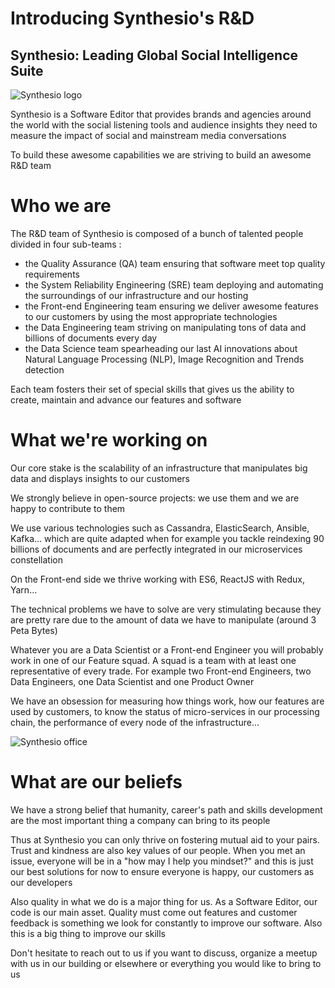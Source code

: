 
# Introducing Synthesio&#39;s R&amp;D

## Synthesio: Leading Global Social Intelligence Suite

 ![Synthesio logo](images/introducing-synthesio-1.png)

Synthesio is a Software Editor that provides brands and agencies around the world with the social listening tools and audience insights they need to measure the impact of social and mainstream media conversations

To build these awesome capabilities we are striving to build an awesome R&amp;D team

# Who we are

The R&amp;D team of Synthesio is composed of a bunch of talented people divided in four sub-teams :

- the Quality Assurance (QA) team ensuring that software meet top quality requirements
- the System Reliability Engineering (SRE) team deploying and automating the surroundings of our infrastructure and our hosting
- the Front-end Engineering team ensuring we deliver awesome features to our customers by using the most appropriate technologies
- the Data Engineering team striving on manipulating tons of data and billions of documents every day
- the Data Science team spearheading our last AI innovations about Natural Language Processing (NLP), Image Recognition and Trends detection

Each team fosters their set of special skills that gives us the ability to create, maintain and advance our features and software

# What we&#39;re working on

Our core stake is the scalability of an infrastructure that manipulates big data and displays insights to our customers

We strongly believe in open-source projects: we use them and we are happy to contribute to them

We use various technologies such as Cassandra, ElasticSearch, Ansible, Kafka… which are quite adapted when for example you tackle reindexing 90 billions of documents and are perfectly integrated in our microservices constellation

On the Front-end side we thrive working with ES6, ReactJS with Redux, Yarn…

The technical problems we have to solve are very stimulating because they are pretty rare due to the amount of data we have to manipulate (around 3 Peta Bytes)

Whatever you are a Data Scientist or a Front-end Engineer you will probably work in one of our Feature squad. A squad is a team with at least one representative of every trade. For example two Front-end Engineers, two Data Engineers, one Data Scientist and one Product Owner

We have an obsession for measuring how things work, how our features are used by customers, to know the status of micro-services in our processing chain, the performance of every node of the infrastructure…

  ![Synthesio office](images/introducing-synthesio-2.jpg)

# What are our beliefs

We have a strong belief that humanity, career&#39;s path and skills development are the most important thing a company can bring to its people

Thus at Synthesio you can only thrive on fostering mutual aid to your pairs. Trust and kindness are also key values of our people. When you met an issue, everyone will be in a &quot;how may I help you mindset?&quot; and this is just our best solutions for now to ensure everyone is happy, our customers as our developers

Also quality in what we do is a major thing for us. As a Software Editor, our code is our main asset. Quality must come out features and customer feedback is something we look for constantly to improve our software. Also this is a big thing to improve our skills

Don&#39;t hesitate to reach out to us if you want to discuss, organize a meetup with us in our building or elsewhere or everything you would like to bring to us